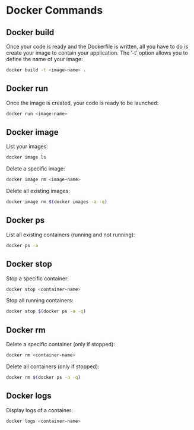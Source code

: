 # Docker Commands

## Docker build

Once your code is ready and the Dockerfile is written, all you have to do is create your image to contain your application.
The ’-t’ option allows you to define the name of your image:

```bash
docker build -t <image-name> . 
```

## Docker run

Once the image is created, your code is ready to be launched:

```bash
docker run <image-name>
```

## Docker image

List your images:

```bash
docker image ls
```

Delete a specific image:
```bash
docker image rm <image-name>
```

Delete all existing images:

```bash
docker image rm $(docker images -a -q)
```

## Docker ps

List all existing containers (running and not running):

```bash
docker ps -a
```

## Docker stop

Stop a specific container:

```bash
docker stop <container-name>
```

Stop all running containers:

```bash
docker stop $(docker ps -a -q)
```

## Docker rm

Delete a specific container (only if stopped):

```bash
docker rm <container-name>
```

Delete all containers (only if stopped):

```bash
docker rm $(docker ps -a -q)
```

## Docker logs

Display logs of a container:

```bash
docker logs <container-name>
```